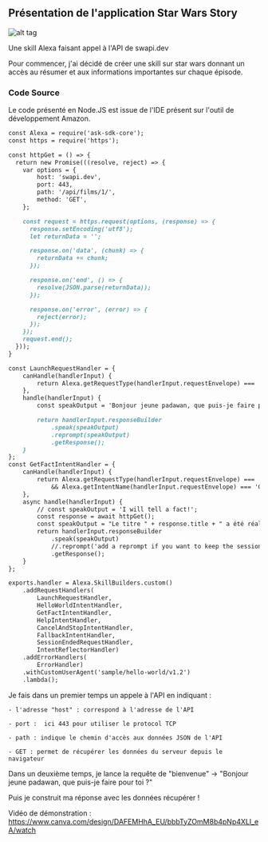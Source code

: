 ## Présentation de l'application Star Wars Story
![alt tag](https://fr.m.wikipedia.org/wiki/Fichier:Star_Wars_Logo.svg)

Une skill Alexa faisant appel à l'API de swapi.dev

Pour commencer, j'ai décidé de créer une skill sur star wars donnant un accès au résumer
et aux informations importantes sur chaque épisode.



### Code Source

Le code présenté en Node.JS est issue de l'IDE présent sur l'outil de développement Amazon.

```markdown
const Alexa = require('ask-sdk-core');
const https = require('https');

const httpGet = () => {
  return new Promise(((resolve, reject) => {
    var options = {
        host: 'swapi.dev',
        port: 443,
        path: '/api/films/1/',
        method: 'GET',
    };

    const request = https.request(options, (response) => {
      response.setEncoding('utf8');
      let returnData = '';

      response.on('data', (chunk) => {
        returnData += chunk;
      });

      response.on('end', () => {
        resolve(JSON.parse(returnData));
      });

      response.on('error', (error) => {
        reject(error);
      });
    });
    request.end();
  }));
}

const LaunchRequestHandler = {
    canHandle(handlerInput) {
        return Alexa.getRequestType(handlerInput.requestEnvelope) === 'LaunchRequest';
    },
    handle(handlerInput) {
        const speakOutput = 'Bonjour jeune padawan, que puis-je faire pour toi ?';

        return handlerInput.responseBuilder
            .speak(speakOutput)
            .reprompt(speakOutput)
            .getResponse();
    }
};
const GetFactIntentHandler = {
    canHandle(handlerInput) {
        return Alexa.getRequestType(handlerInput.requestEnvelope) === 'IntentRequest'
            && Alexa.getIntentName(handlerInput.requestEnvelope) === 'GetFactIntent';
    },
    async handle(handlerInput) {
        // const speakOutput = 'I will tell a fact!';
        const response = await httpGet();
        const speakOutput = "Le titre " + response.title + " a été réaliser par " + response.director + response.opening_crawl;
        return handlerInput.responseBuilder
            .speak(speakOutput)
            //.reprompt('add a reprompt if you want to keep the session open for the user to respond')
            .getResponse();
    }
};
```

```markdown
exports.handler = Alexa.SkillBuilders.custom()
    .addRequestHandlers(
        LaunchRequestHandler,
        HelloWorldIntentHandler,
        GetFactIntentHandler,
        HelpIntentHandler,
        CancelAndStopIntentHandler,
        FallbackIntentHandler,
        SessionEndedRequestHandler,
        IntentReflectorHandler)
    .addErrorHandlers(
        ErrorHandler)
    .withCustomUserAgent('sample/hello-world/v1.2')
    .lambda();
```

Je fais dans un premier temps un appele à l'API en indiquant :

    - l'adresse "host" : correspond à l'adresse de l'API
    
    - port :  ici 443 pour utiliser le protocol TCP
    
    - path : indique le chemin d'accès aux données JSON de l'API
    
    - GET : permet de récupérer les données du serveur depuis le navigateur
    
Dans un deuxième temps, je lance la requête de "bienvenue" -> "Bonjour jeune padawan, que puis-je faire pour toi ?"

Puis je construit ma réponse avec les données récupérer ! 

Vidéo de démonstration : 
https://www.canva.com/design/DAFEMHhA_EU/bbbTyZOmM8b4pNp4XLl_eA/watch



